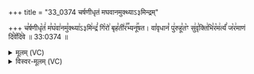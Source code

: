 +++
title = "33_0374 चर्षणीधृतं मघवानमुक्थ्याऽ३मिन्द्रम्"

+++
च꣣र्षणीधृ꣡तं꣢ म꣣घ꣡वा꣢नमु꣣क्थ्या꣢ऽ३मि꣢न्द्रं꣣ गि꣡रो꣢ बृह꣣ती꣢र꣣꣬भ्यनू꣢꣯षत। वा꣣वृधानं꣡ पु꣢रुहू꣣त꣡ꣳ सु꣢वृ꣣क्ति꣢भि꣣र꣡म꣢र्त्यं꣣ ज꣡र꣢माणं दि꣣वे꣡दि꣢वे ॥ 33:0374 ॥

<details><summary>मूलम् (VC)</summary>

च꣣र्षणीधृ꣡तं꣢ म꣣घ꣡वा꣢नमु꣣क्थ्या꣢३꣱मि꣢न्द्रं꣣ गि꣡रो꣢ बृह꣣ती꣢र꣣꣬भ्यनू꣢꣯षत । वा꣣वृधानं꣡ पु꣢रुहू꣣त꣡ꣳ सु꣢वृ꣣क्ति꣢भि꣣र꣡म꣢र्त्यं꣣ ज꣡र꣢माणं दि꣣वे꣡दि꣢वे ॥३७४॥
</details>

<details><summary>विस्वर-मूलम् (VC)</summary>

चर्षणीधृतं मघवानमुक्थ्या३मिन्द्रं गिरो बृहतीरभ्यनूषत । वावृधानं पुरुहूतꣳ सुवृक्तिभिरमर्त्यं जरमाणं दिवेदिवे ॥३७४॥
</details>